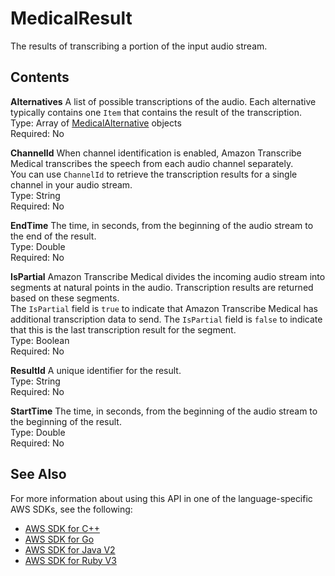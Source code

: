 # MedicalResult<a name="API_streaming_MedicalResult"></a>

The results of transcribing a portion of the input audio stream\.

## Contents<a name="API_streaming_MedicalResult_Contents"></a>

 **Alternatives**   <a name="transcribe-Type-streaming_MedicalResult-Alternatives"></a>
A list of possible transcriptions of the audio\. Each alternative typically contains one `Item` that contains the result of the transcription\.  
Type: Array of [MedicalAlternative](API_streaming_MedicalAlternative.md) objects  
Required: No

 **ChannelId**   <a name="transcribe-Type-streaming_MedicalResult-ChannelId"></a>
When channel identification is enabled, Amazon Transcribe Medical transcribes the speech from each audio channel separately\.  
You can use `ChannelId` to retrieve the transcription results for a single channel in your audio stream\.  
Type: String  
Required: No

 **EndTime**   <a name="transcribe-Type-streaming_MedicalResult-EndTime"></a>
The time, in seconds, from the beginning of the audio stream to the end of the result\.  
Type: Double  
Required: No

 **IsPartial**   <a name="transcribe-Type-streaming_MedicalResult-IsPartial"></a>
Amazon Transcribe Medical divides the incoming audio stream into segments at natural points in the audio\. Transcription results are returned based on these segments\.  
The `IsPartial` field is `true` to indicate that Amazon Transcribe Medical has additional transcription data to send\. The `IsPartial` field is `false` to indicate that this is the last transcription result for the segment\.  
Type: Boolean  
Required: No

 **ResultId**   <a name="transcribe-Type-streaming_MedicalResult-ResultId"></a>
A unique identifier for the result\.  
Type: String  
Required: No

 **StartTime**   <a name="transcribe-Type-streaming_MedicalResult-StartTime"></a>
The time, in seconds, from the beginning of the audio stream to the beginning of the result\.  
Type: Double  
Required: No

## See Also<a name="API_streaming_MedicalResult_SeeAlso"></a>

For more information about using this API in one of the language\-specific AWS SDKs, see the following:
+  [AWS SDK for C\+\+](https://docs.aws.amazon.com/goto/SdkForCpp/transcribe-streaming-2017-10-26/MedicalResult) 
+  [AWS SDK for Go](https://docs.aws.amazon.com/goto/SdkForGoV1/transcribe-streaming-2017-10-26/MedicalResult) 
+  [AWS SDK for Java V2](https://docs.aws.amazon.com/goto/SdkForJavaV2/transcribe-streaming-2017-10-26/MedicalResult) 
+  [AWS SDK for Ruby V3](https://docs.aws.amazon.com/goto/SdkForRubyV3/transcribe-streaming-2017-10-26/MedicalResult) 